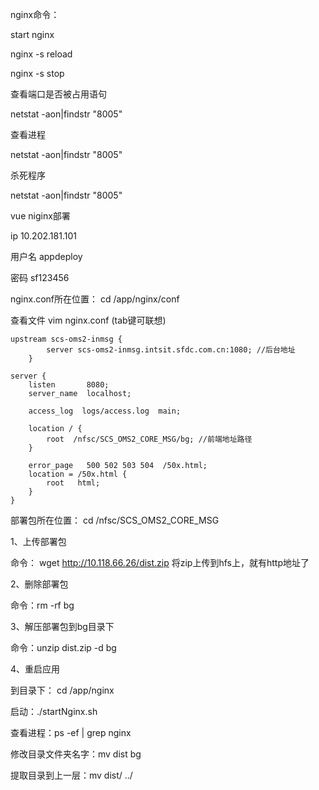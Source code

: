 nginx命令：

start nginx

nginx -s reload

nginx -s stop



查看端口是否被占用语句

netstat -aon|findstr "8005"

查看进程

netstat -aon|findstr "8005"

杀死程序

netstat -aon|findstr "8005"





vue niginx部署

ip  10.202.181.101   

用户名 appdeploy

密码 sf123456

 nginx.conf所在位置： cd /app/nginx/conf

查看文件 vim nginx.conf  (tab键可联想)

```
upstream scs-oms2-inmsg {
        server scs-oms2-inmsg.intsit.sfdc.com.cn:1080; //后台地址
    }

server {
    listen       8080;
    server_name  localhost;

    access_log  logs/access.log  main;   
```

```
    location / {
        root  /nfsc/SCS_OMS2_CORE_MSG/bg; //前端地址路径
    }
```

```
    error_page   500 502 503 504  /50x.html;
    location = /50x.html {
        root   html;
    }
}
```

部署包所在位置： cd /nfsc/SCS_OMS2_CORE_MSG 

1、上传部署包

命令： wget http://10.118.66.26/dist.zip   将zip上传到hfs上，就有http地址了

2、删除部署包

命令：rm -rf bg

3、解压部署包到bg目录下

命令：unzip dist.zip -d bg

4、重启应用

到目录下： cd /app/nginx

启动：./startNginx.sh

查看进程：ps -ef | grep  nginx



修改目录文件夹名字：mv dist bg

提取目录到上一层：mv dist/ ../
